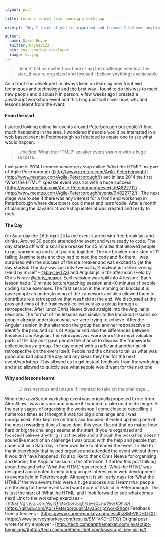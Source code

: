 ```yaml
---
layout: post

title: Lessons learnt from running a workshop

excerpt: "Why I think if you’re organised and focused I believe anything is achievable"

author:
  name: David Boyne
  twitter: boyney123
  bio: Just another developer
  image: ks.jpg
---
```


> I learnt that no matter how hard or big the challenge seems at the start, if you’re organised and focused I believe anything is achievable

As a front end developer I’m always keen on learning new front end techniques and technology and the best way I found to do this was to meet new people and discuss it in person. A few weeks ago I created a JavaScript workshop event and this blog post will cover how, why and lessons learnt from the event.

#### From the start

I started looking online for events around Peterborough but couldn’t find much happening in the area. I wondered if people would be interested in a web based event in Peterborough so I decided to create one to see what would happen.

> ...the first ‘What the HTML?’ speaker event was run with a huge success...

Last year in 2014 I created a meetup group called ‘What the HTML?’ as part of Agile Peterborough ([http://www.meetup.com/Agile-Peterborough/](http://www.meetup.com/Agile-Peterborough/)) and in late 2014 the first ‘What the HTML?’ speaker event was run with a huge success ([http://www.meetup.com/Agile-Peterborough/events/94822712/](http://www.meetup.com/Agile-Peterborough/events/94822712/)). The next stage was to see if there was any interest for a frond end workshop in Peterborough where developers could meet and learn/code. After a month of planning the JavaScript workshop material was created and ready to rock.

#### The Day

On Saturday the 26th April 2014 the event started with free breakfast and drinks. Around 30 people attended the event and were ready to code. The day started off with a small ice breaker for 45 minutes that allowed people to get warmed up and start pairing together. The ice breaker consisted of 11 failing Jasmine tests and they had to read the code and fix them. I was surprised with the success of the ice breaker and was excited to get the day started. The day was split into two parts, Knockout.js in the morning (Held by myself – [@boyney123](https://twitter.com/boyney123)) and Angular.js in the afternoon (Held by Chris Neave [@chris_neave](https://twitter.com/chris_neave)). Each session was split into 4 lessons. Each lesson had a 10 minute lecture/teaching session and 40 minutes of people coding some exercises. The first session in the morning on knockout.js gave people an understanding of the framework and also allowed them to contribute to a retrospective that was held at the end. We discussed at the pros and cons of the framework collectively as a group through a retrospective. After lunch Chris Neave dived straight into the Angular.js sessions. The format of the lessons was similar to the knockout lessons so people already understood what we were trying to achieve. After the Angular session in the afternoon the group had another retrospective to identify the pros and cons of Angular and also the differences between knockout and Angular. The retrospectives were one of the most valuable parts of the day as it gave people the chance to discuss the frameworks collectively as a group. The day ended with a raffle and another quick retrospective on the event itself. People had the chance to tell us what was good and bad about the day and any ideas they had for the next event/workshop. This allowed us to get instant feedback from the workshop and also allowed to quickly see what people would want for the next one.

#### Why and lessons learnt

> ...I was nervous and unsure if I wanted to take on the challenge...

When the JavaScript workshop event was originally proposed to me from Alex Shaw I was nervous and unsure if I wanted to take on the challenge. At the early stages of organising the workshop I come close to cancelling it numerous times as I thought it was too big a challenge and I was unorganised. Alex kept me on track and focused; it ended up being one of the most rewarding things I have done this year. I learnt that no matter how hard or big the challenge seems at the start, if you’re organised and focused I believe anything is achievable and although the workshop doesn’t sound like much of an challenge I was proud with the help and people that come out on a Saturday in their own time to attended the event. I’d like to thank everybody that helped organise and attended the event without them it wouldn’t have happened. I’d also like to thank Chris Neave for organising and leading the Angular session in the afternoon. I started this post talking about how and why ‘What the HTML’ was created. ‘What the HTML’ was designed and created to help bring people interested in web development to events held in Peterborough. Although it is still early days for ‘What the HTML?’ the two events held were a huge success and I learnt that people are thriving for these events and want more of its kind in Peterborough. This is just the start of ‘What the HTML’ and I look forward to see what comes next! Link to the workshop exercises – [https://github.com/AgilePeterborough/JavaScriptWorkShop](https://github.com/AgilePeterborough/JavaScriptWorkShop) Feedback from attendees – [https://www.surveymonkey.com/results/SM-VKDHDTX/](https://www.surveymonkey.com/results/SM-VKDHDTX/) Orignal post I wrote for my employer - [http://tech.comparethemarket.com/javascript-beginings/](http://tech.comparethemarket.com/javascript-beginings/)
